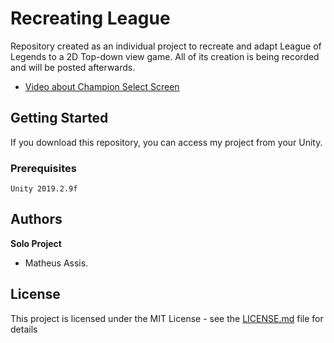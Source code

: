 # Recreating League
Repository created as an individual project to recreate and adapt League of Legends to a 2D Top-down view game. All of its creation is being recorded and will be posted afterwards.

- [Video about Champion Select Screen](https://www.linkedin.com/feed/update/urn:li:activity:6622481490976534528/)

## Getting Started

If you download this repository, you can access my project from your Unity.

### Prerequisites

```
Unity 2019.2.9f
```

## Authors

**Solo Project**
* Matheus Assis.

## License

This project is licensed under the MIT License - see the [LICENSE.md](LICENSE.md) file for details
